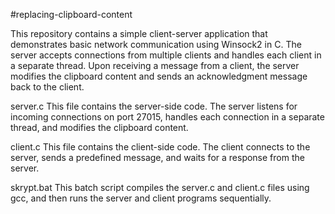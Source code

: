 #replacing-clipboard-content

This repository contains a simple client-server application that demonstrates basic network communication using Winsock2 in C. The server accepts connections from multiple clients and handles each client in a separate thread. Upon receiving a message from a client, the server modifies the clipboard content and sends an acknowledgment message back to the client.

server.c This file contains the server-side code. The server listens for incoming connections on port 27015, handles each connection in a separate thread, and modifies the clipboard content.

client.c This file contains the client-side code. The client connects to the server, sends a predefined message, and waits for a response from the server.

skrypt.bat This batch script compiles the server.c and client.c files using gcc, and then runs the server and client programs sequentially.
